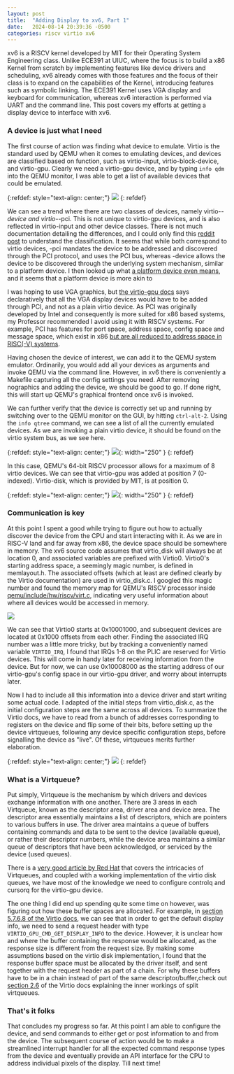```yaml
---
layout: post
title:  "Adding Display to xv6, Part 1"
date:   2024-08-14 20:39:36 -0500
categories: riscv virtio xv6
---
```

xv6 is a RISCV kernel developed by MIT for their Operating System Engineering class. Unlike ECE391 at UIUC, where the focus is to build a x86 Kernel from scratch by implementing features like device drivers and scheduling, xv6 already comes with those features and the focus of their class is to expand on the capabilities of the Kernel, introducing features such as symbolic linking. The ECE391 Kernel uses VGA display and keyboard for communication, whereas xv6 interaction is performed via UART and the command line. This post covers my efforts at getting a display device to interface with xv6.

### A device is just what I need

The first course of action was finding what device to emulate. Virtio is the standard used by QEMU when it comes to emulating devices, and devices are classified based on function, such as virtio-input, virtio-block-device, and virtio-gpu. Clearly we need a virtio-gpu device, and by typing `info qdm` into the QEMU monitor, I was able to get a list of available devices that could be emulated.

{:refdef: style="text-align: center;"}
![](/img/2024_0814/displaydevices.png)
{: refdef}

We can see a trend where there are two classes of devices, namely virtio-*-device and virtio-*-pci. This is not unique to virtio-gpu devices, and is also reflected in virtio-input and other device classes. There is not much documentation detailing the differences, and I could only find this [reddit post](https://www.reddit.com/r/qemu_kvm/comments/4oj328/difference_between_virtiodevice_and_virtiopci/) to understand the classification. It seems that while both correspond to virtio devices, -pci mandates the device to be addressed and discovered through the PCI protocol, and uses the PCI bus, whereas -device allows the device to be discovered through the underlying system mechanism, similar to a platform device. I then looked up what [a platform device even means](https://stackoverflow.com/questions/15610570/what-is-the-difference-between-a-linux-platform-driver-and-normal-device-driver), and it seems that a platform device is more akin to 

I was hoping to use VGA graphics, but [the virtio-gpu docs](https://www.qemu.org/docs/master/system/devices/virtio-gpu.html) says declaratively that all the VGA display devices would have to be added through PCI, and not as a plain virtio device. As PCI was originally developed by Intel and consequently is more suited for x86 based systems, my Professor recommended I avoid using it with RISCV systems. For example, PCI has features for port space, address space, config space and message space, which exist in x86 [but are all reduced to address space in RISC(-V) systems](https://electronics.stackexchange.com/questions/661331/is-pcie-io-address-space-meaningless-for-arm-based-system).

Having chosen the device of interest, we can add it to the QEMU system emulator. Ordinarily, you would add all your devices as arguments and invoke QEMU via the command line. However, in xv6 there is conveniently a Makefile capturing all the config settings you need. After removing nographics and adding the device, we should be good to go. If done right, this will start up QEMU's graphical frontend once xv6 is invoked.

We can further verify that the device is correctly set up and running by switching over to the QEMU monitor on the GUI, by hitting `ctrl-alt-2`. Using the `info qtree` command, we can see a list of all the currently emulated devices. As we are invoking a plain virtio device, it should be found on the virtio system bus, as we see here.

{:refdef: style="text-align: center;"}
![](/img/2024_0814/virtio7.png){: width="250" }
{: refdef}

In this case, QEMU's 64-bit RISCV processor allows for a maximum of 8 virtio devices. We can see that virtio-gpu was added at position 7 (0-indexed). Virtio-disk, which is provided by MIT, is at position 0.

{:refdef: style="text-align: center;"}
![](/img/2024_0814/virtio0.png){: width="250" }
{: refdef}

### Communication is key

At this point I spent a good while trying to figure out how to actually discover the device from the CPU and start interacting with it. As we are in RISC-V land and far away from x86, the device space should be somewhere in memory. The xv6 source code assumes that virtio_disk will always be at location 0, and associated variables are prefixed with Virtio0. Virtio0's starting address space, a seemingly magic number, is defined in memlayout.h. The associated offsets (which at least are defined clearly by the Virtio documentation) are used in virtio_disk.c. I googled this magic number and found the memory map for QEMU's RISCV processor inside [qemu/include/hw/riscv/virt.c](https://github.com/qemu/qemu/blob/master/hw/riscv/virt.c), indicating very useful information about where all devices would be accessed in memory.

![](/img/2024_0814/riscvmmio.png)

We can see that Virtio0 starts at 0x10001000, and subsequent devices are located at 0x1000 offsets from each other. Finding the associated IRQ number was a little more tricky, but by tracking a conveniently named variable `VIRTIO_IRQ`, I found that IRQs 1-8 on the PLIC are reserved for Virtio devices. This will come in handy later for receiving information from the device. But for now, we can use 0x10008000 as the starting address of our virtio-gpu's config space in our virtio-gpu driver, and worry about interrupts later.

Now I had to include all this information into a device driver and start writing some actual code. I adapted of the initial steps from virtio_disk.c, as the initial configuration steps are the same across all devices. To summarize the Virtio docs, we have to read from a bunch of addresses corresponding to registers on the device and flip some of their bits, before setting up the device virtqueues, following any device specific configuration steps, before signalling the device as "live". Of these, virtqueues merits further elaboration.

{:refdef: style="text-align: center;"}
[![](/img/2024_0814/download.jpeg)](https://imgflip.com/tag/device+drivers)
{: refdef}

### What is a Virtqueue?

Put simply, Virtqueue is the mechanism by which drivers and devices exchange information with one another. There are 3 areas in each Virtqueue, known as the descriptor area, driver area and device area. The descriptor area essentially maintains a list of descriptors, which are pointers to various buffers in use. The driver area maintains a queue of buffers containing commands and data to be sent to the device (available queue), or rather their descriptor numbers, while the device area maintains a similar queue of descriptors that have been acknowledged, or serviced by the device (used queues).

There is a [very good article by Red Hat](https://www.redhat.com/en/blog/virtqueues-and-virtio-ring-how-data-travels) that covers the intricacies of Virtqueues, and coupled with a working implementation of the virtio disk queues, we have most of the knowledge we need to configure controlq and cursorq for the virtio-gpu device.

The one thing I did end up spending quite some time on however, was figuring out how these buffer spaces are allocated. For example, in [section 5.7.6.8 of the Virtio docs](https://docs.oasis-open.org/virtio/virtio/v1.1/csprd01/virtio-v1.1-csprd01.html#x1-3280006), we can see that in order to get the default display info, we need to send a request header with type `VIRTIO_GPU_CMD_GET_DISPLAY_INFO` to the device. However, it is unclear how and where the buffer containing the response would be allocated, as the response size is different from the request size. By making some assumptions based on the virtio disk implementation, I found that the response buffer space must be allocated by the driver itself, and sent together with the request header as part of a chain. For why these buffers have to be in a chain instead of part of the same descriptor/buffer,check out [section 2.6](https://docs.oasis-open.org/virtio/virtio/v1.1/csprd01/virtio-v1.1-csprd01.html#x1-240006) of the Virtio docs explaining the inner workings of split virtqueues.


### That's it folks

That concludes my progress so far. At this point I am able to configure the device, and send commands to either get or post information to and from the device. The subsequent course of action would be to make a streamlined interrupt handler for all the expected command response types from the device and eventually provide an API interface for the CPU to address individual pixels of the display. Till next time!

